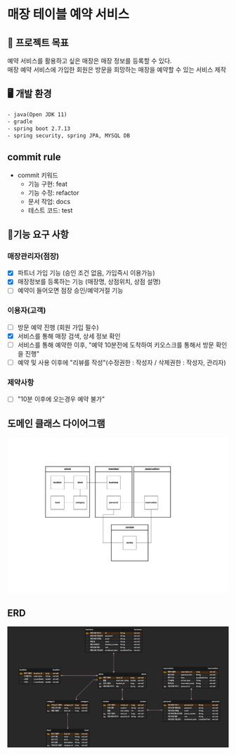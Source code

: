 # 매장 테이블 예약 서비스

## 🎯 프로젝트 목표
예약 서비스를 활용하고 싶은 매장은 매장 정보를 등록할 수 있다.   
매장 예약 서비스에 가입한 회원은 방문을 희망하는 매장을 예약할 수 있는 서비스 제작

## 🖥 개발 환경
```text
- java(Open JDK 11)
- gradle 
- spring boot 2.7.13
- spring security, spring JPA, MYSQL DB
```

## commit rule
- commit 키워드
  - 기능 구현: feat
  - 기능 수정: refactor
  - 문서 작업: docs
  - 테스트 코드: test

## 📌기능 요구 사항

### 매장관리자(점장)
-[x] 파트너 가입 기능 (승인 조건 없음, 가입즉시 이용가능)
-[x] 매장정보를 등록하는 기능 (매장명, 상점위치, 상점 설명)
-[ ] 예약이 들어오면 점장 승인/예약거절 기능

### 이용자(고객)
-[ ] 방문 예약 진행 (회원 가입 필수)
-[x] 서비스를 통해 매장 검색, 상세 정보 확인
-[ ] 서비스를 통해 예약한 이후, "예약 10분전에 도착하여 키오스크를 통해서 방문 확인을 진행"
-[ ] 예약 및 사용 이후에 "리뷰를 작성"(수정권한 : 작성자 / 삭제권한 : 작성자, 관리자)

### 제약사항
-[ ] "10분 이후에 오는경우 예약 불가"

## 도메인 클래스 다이어그램
![class diagram](store_reservation_diagram_with_aggregate.drawio.png)

## ERD
![erd](store_reservation_ERD.png)




